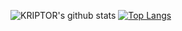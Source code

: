 ![KRIPTOR's github stats](https://github-readme-stats.vercel.app/api?username=KR1470R&show_icons=true&theme=graywhite)
[![Top Langs](https://github-readme-stats.vercel.app/api/top-langs/?username=anuraghazra&layout=compact)](https://github.com/anuraghazra/github-readme-stats)

